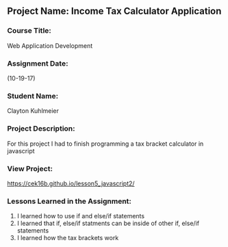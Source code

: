 ## Project Name:  Income Tax Calculator Application

### Course Title:
Web Application Development

### Assignment Date:  
(10-19-17)

### Student Name:  
Clayton Kuhlmeier

### Project Description:
For this project I had to finish programming a tax bracket calculator in javascript

### View Project:
https://cek16b.github.io/lesson5_javascript2/

### Lessons Learned in the Assignment:
1. I learned how to use if and else/if statements
2. I learned that if, else/if statments can be inside of other if, else/if statements
3. I learned how the tax brackets work

